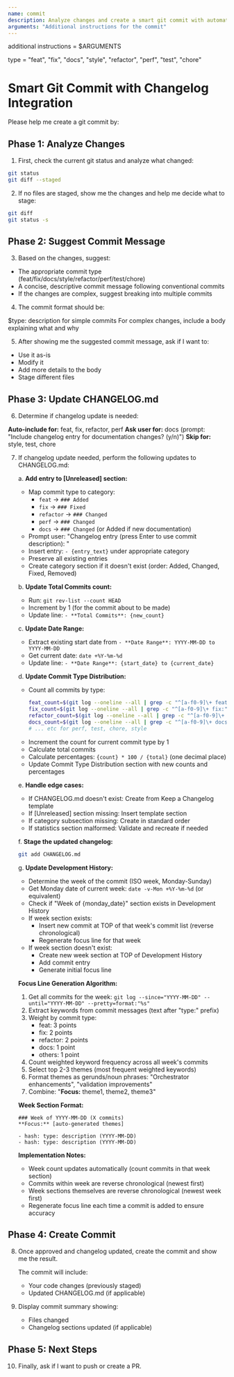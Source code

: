 ```yaml
---
name: commit
description: Analyze changes and create a smart git commit with automatic changelog updates
arguments: "Additional instructions for the commit"
---
```


additional instructions = $ARGUMENTS

type = "feat", "fix", "docs", "style", "refactor", "perf", "test", "chore"

# Smart Git Commit with Changelog Integration

Please help me create a git commit by:

## Phase 1: Analyze Changes

1. First, check the current git status and analyze what changed:

```bash
git status
git diff --staged
```

2. If no files are staged, show me the changes and help me decide what to stage:

```bash
git diff
git status -s
```

## Phase 2: Suggest Commit Message

3. Based on the changes, suggest:

- The appropriate commit type (feat/fix/docs/style/refactor/perf/test/chore)
- A concise, descriptive commit message following conventional commits
- If the changes are complex, suggest breaking into multiple commits

4. The commit format should be:

$type: description for simple commits
For complex changes, include a body explaining what and why

5. After showing me the suggested commit message, ask if I want to:

- Use it as-is
- Modify it
- Add more details to the body
- Stage different files

## Phase 3: Update CHANGELOG.md

6. Determine if changelog update is needed:

**Auto-include for:** feat, fix, refactor, perf
**Ask user for:** docs (prompt: "Include changelog entry for documentation changes? (y/n)")
**Skip for:** style, test, chore

7. If changelog update needed, perform the following updates to CHANGELOG.md:

   a. **Add entry to [Unreleased] section:**
      - Map commit type to category:
        - `feat` → `### Added`
        - `fix` → `### Fixed`
        - `refactor` → `### Changed`
        - `perf` → `### Changed`
        - `docs` → `### Changed` (or Added if new documentation)
      - Prompt user: "Changelog entry (press Enter to use commit description): "
      - Insert entry: `- {entry_text}` under appropriate category
      - Preserve all existing entries
      - Create category section if it doesn't exist (order: Added, Changed, Fixed, Removed)

   b. **Update Total Commits count:**
      - Run: `git rev-list --count HEAD`
      - Increment by 1 (for the commit about to be made)
      - Update line: `- **Total Commits**: {new_count}`

   c. **Update Date Range:**
      - Extract existing start date from `- **Date Range**: YYYY-MM-DD to YYYY-MM-DD`
      - Get current date: `date +%Y-%m-%d`
      - Update line: `- **Date Range**: {start_date} to {current_date}`

   d. **Update Commit Type Distribution:**
      - Count all commits by type:
        ```bash
        feat_count=$(git log --oneline --all | grep -c "^[a-f0-9]\+ feat:" || echo 0)
        fix_count=$(git log --oneline --all | grep -c "^[a-f0-9]\+ fix:" || echo 0)
        refactor_count=$(git log --oneline --all | grep -c "^[a-f0-9]\+ refactor:" || echo 0)
        docs_count=$(git log --oneline --all | grep -c "^[a-f0-9]\+ docs:" || echo 0)
        # ... etc for perf, test, chore, style
        ```
      - Increment the count for current commit type by 1
      - Calculate total commits
      - Calculate percentages: `{count} * 100 / {total}` (one decimal place)
      - Update Commit Type Distribution section with new counts and percentages

   e. **Handle edge cases:**
      - If CHANGELOG.md doesn't exist: Create from Keep a Changelog template
      - If [Unreleased] section missing: Insert template section
      - If category subsection missing: Create in standard order
      - If statistics section malformed: Validate and recreate if needed

   f. **Stage the updated changelog:**
      ```bash
      git add CHANGELOG.md
      ```

   g. **Update Development History:**
      - Determine the week of the commit (ISO week, Monday-Sunday)
      - Get Monday date of current week: `date -v-Mon +%Y-%m-%d` (or equivalent)
      - Check if "Week of {monday_date}" section exists in Development History
      - If week section exists:
        * Insert new commit at TOP of that week's commit list (reverse chronological)
        * Regenerate focus line for that week
      - If week section doesn't exist:
        * Create new week section at TOP of Development History
        * Add commit entry
        * Generate initial focus line

      **Focus Line Generation Algorithm:**
      1. Get all commits for the week: `git log --since="YYYY-MM-DD" --until="YYYY-MM-DD" --pretty=format:"%s"`
      2. Extract keywords from commit messages (text after "type:" prefix)
      3. Weight by commit type:
         - feat: 3 points
         - fix: 2 points
         - refactor: 2 points
         - docs: 1 point
         - others: 1 point
      4. Count weighted keyword frequency across all week's commits
      5. Select top 2-3 themes (most frequent weighted keywords)
      6. Format themes as gerunds/noun phrases: "Orchestrator enhancements", "validation improvements"
      7. Combine: "**Focus:** theme1, theme2, theme3"

      **Week Section Format:**
      ```
      ### Week of YYYY-MM-DD (X commits)
      **Focus:** [auto-generated themes]

      - hash: type: description (YYYY-MM-DD)
      - hash: type: description (YYYY-MM-DD)
      ```

      **Implementation Notes:**
      - Week count updates automatically (count commits in that week section)
      - Commits within week are reverse chronological (newest first)
      - Week sections themselves are reverse chronological (newest week first)
      - Regenerate focus line each time a commit is added to ensure accuracy

## Phase 4: Create Commit

8. Once approved and changelog updated, create the commit and show me the result.

   The commit will include:
   - Your code changes (previously staged)
   - Updated CHANGELOG.md (if applicable)

9. Display commit summary showing:
   - Files changed
   - Changelog sections updated (if applicable)

## Phase 5: Next Steps

10. Finally, ask if I want to push or create a PR.